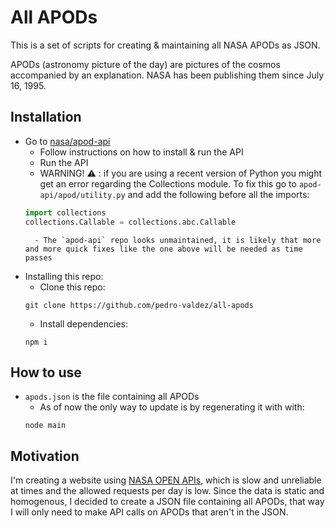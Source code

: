 # All APODs
This is a set of scripts for creating & maintaining all NASA APODs as JSON.

APODs (astronomy picture of the day) are pictures of the cosmos accompanied by an explanation. NASA has been publishing them since July 16, 1995.


## Installation
- Go to [nasa/apod-api](https://github.com/nasa/apod-api)
	- Follow instructions on how to install & run the API
	- Run the API
	- WARNING! ⚠️ : if you are using a recent version of Python you might get an error regarding the Collections module. To fix this go to `apod-api/apod/utility.py` and add the following before all the imports:
	```python
	import collections
	collections.Callable = collections.abc.Callable
	```
		- The `apod-api` repo looks unmaintained, it is likely that more and more quick fixes like the one above will be needed as time passes

- Installing this repo:
	- Clone this repo:
	```console
	git clone https://github.com/pedro-valdez/all-apods
	```
	- Install dependencies:
	```console
	npm i
	```


## How to use
- `apods.json` is the file containing all APODs
	- As of now the only way to update is by regenerating it with with:
	```console
	node main
	```


## Motivation
I'm creating a website using [NASA OPEN APIs](https://api.nasa.gov/), which is slow and unreliable at times and the allowed requests per day is low.
Since the data is static and homogenous, I decided to create a JSON file containing all APODs, that way I will only need to make API calls on APODs
that aren't in the JSON.
